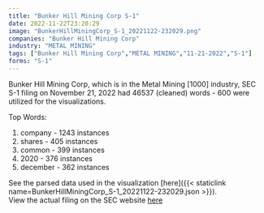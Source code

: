 ```yaml
---
title: "Bunker Hill Mining Corp S-1"
date: 2022-11-22T23:20:29
image: "BunkerHillMiningCorp_S-1_20221122-232029.png"
companies: "Bunker Hill Mining Corp"
industry: "METAL MINING"
tags: ["Bunker Hill Mining Corp","METAL MINING","11-21-2022","S-1"]
forms: "S-1"
---
```

Bunker Hill Mining Corp, which is in the Metal Mining [1000] industry, SEC S-1 filing on November 21, 2022 had 46537 (cleaned) words - 600 were utilized for the visualizations.

Top Words:
1. company - 1243 instances
2. shares - 405 instances
3. common - 399 instances
4. 2020 - 376 instances
5. december - 362 instances


See the parsed data used in the visualization [here]({{< staticlink name=BunkerHillMiningCorp_S-1_20221122-232029.json >}}).  
View the actual filing on the SEC website [here](https://www.sec.gov/Archives/edgar/data/1407583/0001493152-22-033159.txt)
